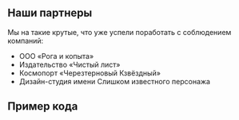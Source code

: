 ## Наши партнеры

Мы на такие крутые, что уже успели поработать с соблюдением компаний:

* ООО «Рога и копыта»
* Издательство «Чистый лист»
* Космопорт «Черезтерновый Кзвёздный»
* Дизайн-студия имени Слишком известного персонажа

## Пример кода